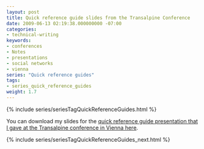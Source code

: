 ```yaml
---
layout: post
title: Quick reference guide slides from the Transalpine Conference
date: 2009-06-13 02:19:38.000000000 -07:00
categories:
- technical-writing
keywords:
- conferences
- Notes
- presentations
- social networks
- vienna
series: "Quick reference guides"
tags:
- series_quick_reference_guides
weight: 1.7
---
```

{% include series/seriesTagQuickReferenceGuides.html %}

You can download my slides for the [quick reference guide presentation that I gave at the Transalpine conference in Vienna here](https://s3-us-west-1.amazonaws.com/idratherbewritingmedia.com/podcasts/quick_reference_guides_vienna.zip).

{% include series/seriesTagQuickReferenceGuides_next.html %}